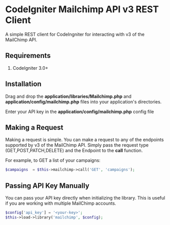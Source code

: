 # CodeIgniter Mailchimp API v3 REST Client
A simple REST client for CodeIngniter for interacting with v3 of the MailChimp API.

## Requirements
1. CodeIgniter 3.0+

## Installation
Drag and drop the **application/libraries/Mailchimp.php** and **application/config/mailchimp.php** files into your application's directories.

Enter your API key in the **application/config/mailchimp.php** config file

## Making a Request
Making a request is simple. You can make a request to any of the endpoints supported by v3 of the MailChimp API. Simply pass the request type (GET,POST,PATCH,DELETE) and the Endpoint to the **call** function.

For example, to GET a list of your campaigns:

```php
$campaigns 	= $this->mailchimp->call('GET', 'campaigns');
```

## Passing API Key Manually
You can pass your API key directly when initializing the library. This is useful if you are working with multiple MailChimp accounts.

```php
$config['api_key'] = '<your-key>';
$this->load->library('mailchimp', $config);
```
